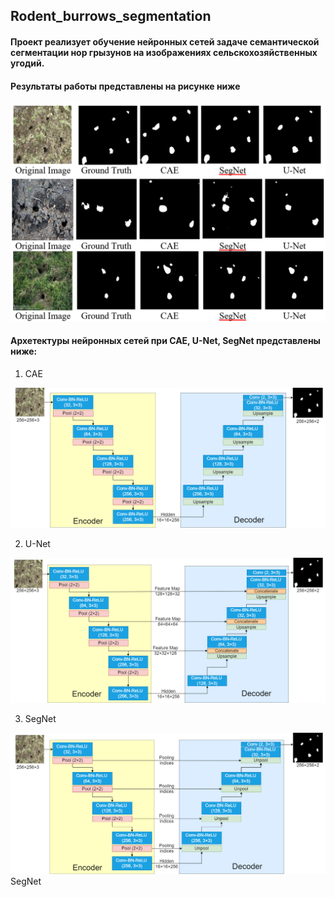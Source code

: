 ## Rodent_burrows_segmentation

#### Проект реализует обучение нейронных сетей задаче семантической сегментации нор грызунов на изображениях сельскохозяйственных угодий. 

#### Результаты работы представлены на рисунке ниже
<img src=https://github.com/Anastasiia-Pov/rodent_burrows_segmentation/blob/main/results.png />

#### Архетектуры нейронных сетей при CAE, U-Net, SegNet представлены ниже:

1. CAE
<img src=https://github.com/Anastasiia-Pov/rodent_burrows_segmentation/blob/main/CAE.png />


2. U-Net
<img src=https://github.com/Anastasiia-Pov/rodent_burrows_segmentation/blob/main/U-Net.png>


3. SegNet
<img src=https://github.com/Anastasiia-Pov/rodent_burrows_segmentation/blob/main/SegNet.png />
SegNet